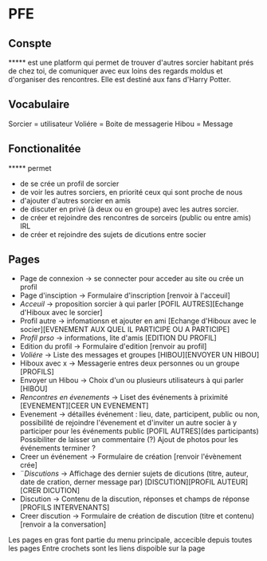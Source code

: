 # PFE

## Conspte 
***** est une platform qui permet de trouver d'autres sorcier habitant prés de chez toi, de comuniquer avec eux loins des regards moldus et d'organiser des rencontres. Elle est destiné aux fans d'Harry Potter. 

## Vocabulaire 
Sorcier = utilisateur
Voliére = Boite de messagerie 
Hibou = Message 

## Fonctionalitée 
***** permet 
- de se crée un profil de sorcier
- de voir les autres sorciers, en priorité ceux qui sont proche de nous
- d'ajouter d'autres sorcier en amis
- de discuter en privé (à deux ou en groupe) avec les autres sorcier. 
- de créer et rejoindre des rencontres de sorceirs (public ou entre amis) IRL 
- de créer et rejoindre des sujets de dicutions entre socier 



## Pages 
- Page de connexion -> se connecter pour acceder au site ou crée un profil
- Page d'insciption -> Formulaire d'inscription [renvoir à l'acceuil]
- *_Acceuil_* -> proposition sorcier à qui parler [POFIL AUTRES][Echange d'Hiboux avec le sorcier]
- Profil autre -> infomationsn et ajouter en ami [Echange d'Hiboux avec le socier][EVENEMENT AUX QUEL IL PARTICIPE OU A PARTICIPE]
- *_Profil prso_* -> informations, lite d'amis [EDITION DU PROFIL]
- Edition du profil -> Formulaire d'edition [renvoir au profil]
- *_Voliére_* -> Liste des messages et groupes [HIBOU][ENVOYER UN HIBOU]
- Hiboux avec x -> Messagerie entres deux personnes ou un groupe [PROFILS]
- Envoyer un Hibou -> Choix d'un ou plusieurs utilisateurs à qui parler [HIBOU]
- *_Rencontres en évenements_* -> Liset des événements à priximité [EVENEMENT][CEER UN EVENEMENT]
- Evenement -> détailles événement : lieu, date, participent, public ou non, possibilité de rejoindre l'évenement et d'inviter un autre socier à y participer pour les événements public [POFIL AUTRES](des participants)
Possibiliter de laisser un commentaire (?) Ajout de photos pour les événements terminer ?
- Creer un événement -> Formulaire de création [renvoir l'évènement crée]
- ¨*_Discutions_* -> Affichage des dernier sujets de dicutions (titre, auteur, date de cration, derner message par) [DISCUTION][PROFIL AUTEUR][CRER DICUTION]
- Discution -> Contenu de la discution, réponses et champs de réponse [PROFILS INTERVENANTS]
- Creer discution -> Formulaire de création de discution (titre et contenu)[renvoir a la conversation]

Les pages en gras font partie du menu principale, accecible depuis toutes les pages
Entre crochets sont les liens dispoible sur la page